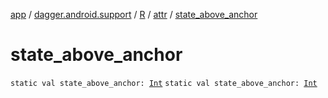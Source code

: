 [app](../../../index.md) / [dagger.android.support](../../index.md) / [R](../index.md) / [attr](index.md) / [state_above_anchor](./state_above_anchor.md)

# state_above_anchor

`static val state_above_anchor: `[`Int`](https://kotlinlang.org/api/latest/jvm/stdlib/kotlin/-int/index.html)
`static val state_above_anchor: `[`Int`](https://kotlinlang.org/api/latest/jvm/stdlib/kotlin/-int/index.html)